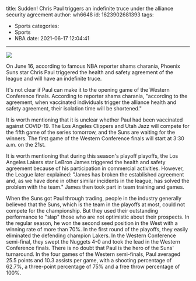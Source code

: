 title: Sudden! Chris Paul triggers an indefinite truce under the alliance security agreement
author: wh6648
id: 1623902681393
tags: 
- Sports
categories: 
- Sports
- NBA
date: 2021-06-17 12:04:41
---
![](https://p3.itc.cn/q_70/images01/20210616/11c36a099cfa4e15b63cdb82b4c485c5.jpeg)


On June 16, according to famous NBA reporter shams charania, Phoenix Suns star Chris Paul triggered the health and safety agreement of the league and will have an indefinite truce.

It's not clear if Paul can make it to the opening game of the Western Conference finals. According to reporter shams charania, "according to the agreement, when vaccinated individuals trigger the alliance health and safety agreement, their isolation time will be shortened."

It is worth mentioning that it is unclear whether Paul had been vaccinated against COVID-19. The Los Angeles Clippers and Utah Jazz will compete for the fifth game of the series tomorrow, and the Suns are waiting for the winners. The first game of the Western Conference finals will start at 3:30 a.m. on the 21st.

It is worth mentioning that during this season's playoff playoffs, the Los Angeles Lakers star LeBron James triggered the health and safety agreement because of his participation in commercial activities. However, the League later explained: "James has broken the established agreement and, as we have done in other similar incidents in the league, has solved the problem with the team." James then took part in team training and games.

When the Suns got Paul through trading, people in the industry generally believed that the Suns, which is the team in the playoffs at most, could not compete for the championship. But they used their outstanding performance to "slap" those who are not optimistic about their prospects. In the regular season, he won the second seed position in the West with a winning rate of more than 70%. In the first round of the playoffs, they easily eliminated the defending champion Lakers. In the Western Conference semi-final, they swept the Nuggets 4-0 and took the lead in the Western Conference finals. There is no doubt that Paul is the hero of the Suns' turnaround. In the four games of the Western semi-finals, Paul averaged 25.5 points and 10.3 assists per game, with a shooting percentage of 62.7%, a three-point percentage of 75% and a free throw percentage of 100%.

